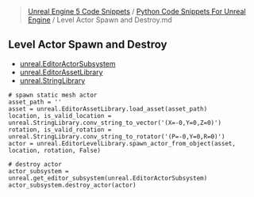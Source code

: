> [Unreal Engine 5 Code Snippets](../README.md) / [Python Code Snippets For Unreal Engine](README.md) / Level Actor Spawn and Destroy.md
## Level Actor Spawn and Destroy
* [unreal.EditorActorSubsystem](https://docs.unrealengine.com/5.3/en-US/PythonAPI/class/EditorActorSubsystem.html)
* [unreal.EditorAssetLibrary](https://docs.unrealengine.com/5.3/en-US/PythonAPI/class/EditorAssetLibrary.html#unreal.EditorAssetLibrary)
* [unreal.StringLibrary](https://docs.unrealengine.com/5.3/en-US/PythonAPI/class/StringLibrary.html)

```
# spawn static mesh actor
asset_path = ''
asset = unreal.EditorAssetLibrary.load_asset(asset_path)
location, is_valid_location = unreal.StringLibrary.conv_string_to_vector('(X=-0,Y=0,Z=0)')
rotation, is_valid_rotation = unreal.StringLibrary.conv_string_to_rotator('(P=-0,Y=0,R=0)')
actor = unreal.EditorLevelLibrary.spawn_actor_from_object(asset, location, rotation, False)
 
# destroy actor
actor_subsystem = unreal.get_editor_subsystem(unreal.EditorActorSubsystem)
actor_subsystem.destroy_actor(actor)
```